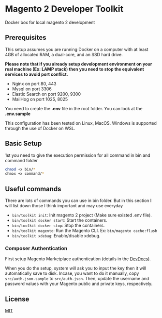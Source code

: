 # Magento 2 Developer Toolkit
Docker box for local magento 2 development

## Prerequisites

This setup assumes you are running Docker on a computer with at least 4GB of allocated RAM, a dual-core, and an SSD hard drive. 

**Please note that if you already setup development environment on your real machine (Ex: LAMP stack) then you need to stop the equivalent services to avoid port conflict.** 
- Nginx on port 80, 443
- Mysql on port 3306
- Elastic Search on port 9200, 9300
- MailHog on port 1025, 8025

You need to create the **.env** file in the root folder. You can look at the **.env.sample**

This configuration has been tested on Linux, MacOS. Windows is supported through the use of Docker on WSL.

## Basic Setup

1st you need to give the execution permission for all command in bin and command folder
```bash
chmod +x bin/*
chmox +x command/*
```

 ## Useful commands

 There are lots of commands you can use in bin folder. But in this section I will list down those I think important and may use everyday
 - `bin/toolkit init`: Init magento 2 project (Make sure existed .env file).
 - `bin/toolkit docker start`: Start the containers.
 - `bin/toolkit docker stop`: Stop the containers.
 - `bin/toolkit magento`: Run the Magento CLI. Ex: `bin/magento cache:flush`
 - `bin/toolkit xdebug`: Enable/disable xdebug.

### Composer Authentication

First setup Magento Marketplace authentication (details in the [DevDocs](http://devdocs.magento.com/guides/v2.0/install-gde/prereq/connect-auth.html)).

When you do the setup, system will ask you to input the key then it will automatically save to disk. Incase, you want to do it manually, copy `src/auth.json.sample` to `src/auth.json`. Then, update the username and password values with your Magento public and private keys, respectively.

## License

[MIT](https://opensource.org/licenses/MIT)